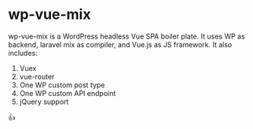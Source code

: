# wp-vue-mix
wp-vue-mix is a WordPress headless Vue SPA boiler plate. It uses WP as backend, laravel mix as compiler, and Vue.js as JS framework. It also includes:

1. Vuex
2. vue-router
3. One WP custom post type
4. One WP custom API endpoint
5. jQuery support

:thumbsup: